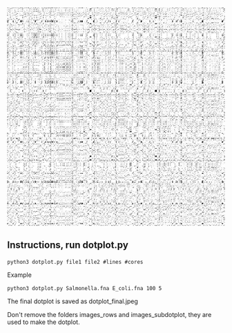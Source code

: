 ![Screenshot](dotplot_final.jpeg)
## Instructions, run dotplot.py
```
python3 dotplot.py file1 file2 #lines #cores
```
Example
```
python3 dotplot.py Salmonella.fna E_coli.fna 100 5
```

The final dotplot is saved as dotplot_final.jpeg

Don't remove the folders images_rows and images_subdotplot, they are used to make the dotplot.
